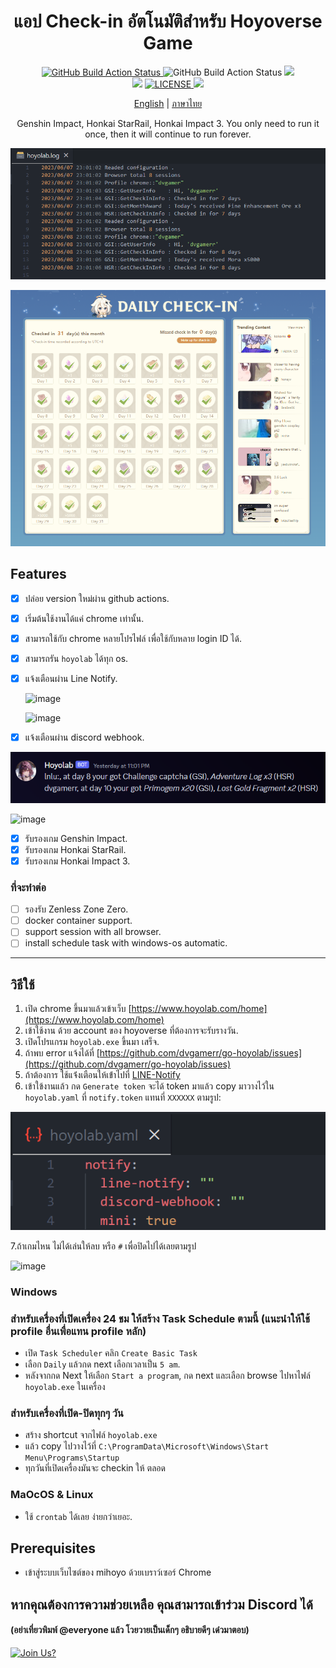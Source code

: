 <div align="center">
  <h1>แอป Check-in อัตโนมัติสำหรับ Hoyoverse Game</h1>
  <p>
    <a href="https://github.com/dvgamerr/go-hoyolab/actions/workflows/build.yml">
      <img src="https://img.shields.io/github/actions/workflow/status/dvgamerr/go-hoyolab/build.yml?label=Build&amp;style=flat-square" alt="GitHub Build Action Status">
    </a>
    <img src="https://img.shields.io/github/actions/workflow/status/dvgamerr/go-hoyolab/review.yml?label=Dependency&amp;style=flat-square" alt="GitHub Build Action Status">
    <a href="https://goreportcard.com/report/dvgamerr/go-hoyolab">
      <img src="https://goreportcard.com/badge/dvgamerr/go-hoyolab?style=flat-square">
    </a>
    <br>
    <img src="https://img.shields.io/badge/PRs-welcome-brightgreen.svg?style=flat-square">
    <a href="LICENSE.md">
      <img src="https://img.shields.io/github/license/dvgamerr/go-hoyolab?style=flat-square" alt="LICENSE">
    </a>
    <a href="https://github.com/dvgamerr/go-hoyolab/releases/latest">
      <img src="https://img.shields.io/github/release-date/dvgamerr/go-hoyolab?style=flat-square">
    </a>
  </p>
  <p><a href="./README.md">English</a> | <a href="./README_TH.md">ภาษาไทย</a></p>
  <p>Genshin Impact, Honkai StarRail, Honkai Impact 3. You only need to run it once, then it will continue to run forever.</p>
</div>



![example.png](./docs/example-logs.png)

![checkin.png](./docs/checkin.png)

## Features
- [x] ปล่อย version ใหม่ผ่าน github actions.
- [x] เริ่มต้นใช้งานได้แค่ chrome เท่านั้น.
- [x] สามารถใช้กับ chrome หลายโปรไฟล์ เพื่อใช้กับหลาย login ID ได้.
- [X] สามารถรัน `hoyolab` ได้ทุก os.
- [x] แจ้งเตือนผ่าน Line Notify.

  ![image](https://github.com/dvgamerr/go-hoyolab/assets/10203425/0cbdb857-f866-4813-8420-03c2ce73688e)

  ![image](https://github.com/dvgamerr/go-hoyolab/assets/10203425/133f8fcd-d301-471f-92a7-6e88874ff851)

- [x] แจ้งเตือนผ่าน discord webhook.

![checkin.png](./docs/example-notify.png)


  ![image](https://github.com/dvgamerr/go-hoyolab/assets/10203425/1c75dc54-e787-4831-94a0-047f1aef7e1a)
  
- [x] รับรองเกม Genshin Impact.
- [x] รับรองเกม Honkai StarRail.
- [x] รับรองเกม Honkai Impact 3.

### ที่จะทำต่อ
- [ ] รองรับ Zenless Zone Zero.
- [ ] docker container support.
- [ ] support session with all browser.
- [ ] install schedule task with windows-os automatic.

---

## วิธีใช้
1. เปิด chrome ขึ้นมาแล้วเข้าเว็บ [https://www.hoyolab.com/home](https://www.hoyolab.com/home)
2. เข้าใช้งาน ด้วย account ของ hoyoverse ที่ต้องการจะรับรางวัน.
3. เปิดโปรแกรม `hoyolab.exe` ขึ้นมา เสร็จ.
4. ถ้าพบ error แจ้งได้ที่  [https://github.com/dvgamerr/go-hoyolab/issues](https://github.com/dvgamerr/go-hoyolab/issues)
5. ถ้าต้องการ ใช้แจ่้งเตือนให้เข้่าไปที่ [LINE-Notify](https://notify-bot.line.me/my/)
6. เข้าใข้งานแล้ว กด `Generate token` จะได้ token มาแล้ว copy มาวางไว้ใน `hoyolab.yaml` ที่ `notify.token` แทนที่ `XXXXXX` ตามรูป:
 
 ![image](./docs/example-token.png)
  
7.ถ้าเกมไหน ไม่ได้เล่นให้ลบ หรือ `#` เพื่อปิดไปได้เลยตามรูป

  ![image](https://github.com/dvgamerr/go-hoyolab/assets/10203425/7ab44d88-31cf-4919-ab5a-e7c4da5beedf)



### Windows
### สำหรับเครื่องที่เปิดเครื่อง 24 ชม ให้สร้าง Task Schedule ตามนี้ (แนะนำให้ใช้ profile อื่นเพื่อแทน profile หลัก)
- เปิด `Task Scheduler` คลิก `Create Basic Task`
- เลือก `Daily` แล้วกด next เลือกเวลาเป็น `5 am`.
- หลังจากกด Next ให้เลือก `Start a program`, กด next และเลือก browse ไปหาไฟล์ `hoyolab.exe` ในเครื่อง

### สำหรับเครื่องที่เปิด-ปิดทุกๆ วัน
- สร้าง shortcut จากไฟล์ `hoyolab.exe`
- แล้ว copy ไปวางไว้ที่ `C:\ProgramData\Microsoft\Windows\Start Menu\Programs\Startup`
- ทุกวันที่เปิดเครื่องมันจะ checkin ให้ ตลอด 

### MaOcOS & Linux
- ใช้ `crontab` ได้เลย ง่ายกว่าเยอะ.

## Prerequisites
- เข้าสู่ระบบเว็บไซต์ของ mihoyo ด้วยเบราว์เซอร์ Chrome

## หากคุณต้องการความช่วยเหลือ คุณสามารถเข้าร่วม Discord ได้
#### (อย่าเที่ยวพิมพ์ @everyone แล้ว โวยวายเป็นเด็กๆ อธิบายดีๆ เด๋วมาตอบ)

[![Join Us?](https://discordapp.com/api/guilds/475720106471849996/widget.png?style=banner2)](https://discord.gg/QDccF497Mw)
